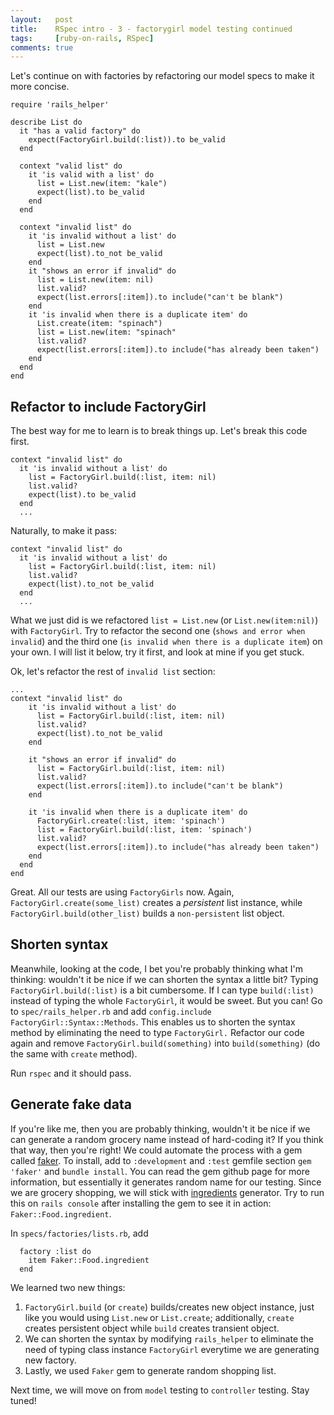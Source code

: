 ```yaml
---
layout:   post
title:    RSpec intro - 3 - factorygirl model testing continued
tags:     [ruby-on-rails, RSpec]
comments: true
---
```


Let's continue on with factories by refactoring our model specs to make it more concise.

```
require 'rails_helper'

describe List do
  it "has a valid factory" do
    expect(FactoryGirl.build(:list)).to be_valid
  end

  context "valid list" do
    it 'is valid with a list' do
      list = List.new(item: "kale")
      expect(list).to be_valid
    end
  end

  context "invalid list" do
    it 'is invalid without a list' do
      list = List.new
      expect(list).to_not be_valid
    end
    it "shows an error if invalid" do
      list = List.new(item: nil)
      list.valid?
      expect(list.errors[:item]).to include("can't be blank")
    end
    it 'is invalid when there is a duplicate item' do
      List.create(item: "spinach")
      list = List.new(item: "spinach"
      list.valid?
      expect(list.errors[:item]).to include("has already been taken")
    end
  end
end

```

## Refactor to include FactoryGirl

The best way for me to learn is to break things up. Let's break this code first.
```
context "invalid list" do
  it 'is invalid without a list' do
    list = FactoryGirl.build(:list, item: nil)
    list.valid?
    expect(list).to be_valid
  end
  ...
```

Naturally, to make it pass:
```
context "invalid list" do
  it 'is invalid without a list' do
    list = FactoryGirl.build(:list, item: nil)
    list.valid?
    expect(list).to_not be_valid
  end
  ...
```

What we just did is we refactored `list = List.new` (or `List.new(item:nil)`) with `FactoryGirl`. Try to refactor the second one (`shows and error when invalid`) and the third one (`is invalid when there is a duplicate item`) on your own. I will list it below, try it first, and look at mine if you get stuck.

Ok, let's refactor the rest of `invalid list` section:

```
...
context "invalid list" do
    it 'is invalid without a list' do
      list = FactoryGirl.build(:list, item: nil)
      list.valid?
      expect(list).to_not be_valid
    end

    it "shows an error if invalid" do
      list = FactoryGirl.build(:list, item: nil)
      list.valid?
      expect(list.errors[:item]).to include("can't be blank")
    end

    it 'is invalid when there is a duplicate item' do
      FactoryGirl.create(:list, item: 'spinach')
      list = FactoryGirl.build(:list, item: 'spinach')
      list.valid?
      expect(list.errors[:item]).to include("has already been taken")
    end
  end
end
```

Great. All our tests are using `FactoryGirls` now. Again, `FactoryGirl.create(some_list)` creates a *persistent* list instance, while `FactoryGirl.build(other_list)` builds a `non-persistent` list object.

## Shorten syntax

Meanwhile, looking at the code, I bet you're probably thinking what I'm thinking: wouldn't it be nice if we can shorten the syntax a little bit? Typing `FactoryGirl.build(:list)` is a bit cumbersome. If I can type `build(:list)` instead of typing the whole `FactoryGirl`, it would be sweet. But you can! Go to `spec/rails_helper.rb` and add `config.include FactoryGirl::Syntax::Methods`. This enables us to shorten the syntax method by eliminating the need to type `FactoryGirl.` Refactor our code again and remove `FactoryGirl.build(something)` into `build(something)` (do the same with `create` method).

Run `rspec` and it should pass.

## Generate fake data

If you're like me, then you are probably thinking, wouldn't it be nice if we can generate a random grocery name instead of hard-coding it? If you think that way, then you're right! We could automate the process with a gem called [faker](https://github.com/stympy/faker). To install, add to `:development` and `:test` gemfile section `gem 'faker'` and `bundle install`. You can read the gem github page for more information, but essentially it generates random name for our testing. Since we are grocery shopping, we will stick with [ingredients](https://github.com/stympy/faker/blob/master/doc/food.md) generator. Try to run this on `rails console` after installing the gem to see it in action: `Faker::Food.ingredient`.

In `specs/factories/lists.rb`, add

```
  factory :list do
    item Faker::Food.ingredient
  end
```

We learned two new things:

1. `FactoryGirl.build` (or `create`) builds/creates new object instance, just like you would using `List.new` or `List.create`; additionally, `create` creates persistent object while `build` creates transient object.
2. We can shorten the syntax by modifying `rails_helper` to eliminate the need of typing class instance `FactoryGirl` everytime we are generating new factory.
3. Lastly, we used `Faker` gem to generate random shopping list.

Next time, we will move on from `model` testing to `controller` testing. Stay tuned!

